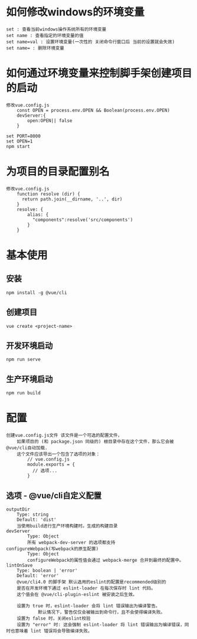 # 如何修改windows的环境变量
    set : 查看当前windows操作系统所有的环境变量
    set name : 查看指定的环境变量的值
    set name=val : 设置环境变量(一次性的 关闭命令行窗口后 当前的设置就会失效)
    set name= : 删除环境变量

# 如何通过环境变量来控制脚手架创建项目的启动
    修改vue.config.js
        const OPEN = process.env.OPEN && Boolean(process.env.OPEN)
        devServer:{
            open:OPEN|| false
        }

    set PORT=8000
    set OPEN=1
    npm start

# 为项目的目录配置别名
    修改vue.config.js
        function resolve (dir) {
          return path.join(__dirname, '..', dir)
        }
        resolve: {
            alias: {
              "components":resolve('src/components')
            }
        }


# 基本使用
## 安装
    npm install -g @vue/cli
## 创建项目    
    vue create <project-name>
## 开发环境启动
    npm run serve
## 生产环境启动
    npm run build
    
# 配置  
    创建vue.config.js文件 该文件是一个可选的配置文件，
        如果项目的 (和 package.json 同级的) 根目录中存在这个文件，那么它会被 @vue/cli自动加载.
        这个文件应该导出一个包含了选项的对象：
            // vue.config.js
            module.exports = {
              // 选项...
            }

## 选项 - @vue/cli自定义配置
    outputDir 
        Type: string
        Default: 'dist'
        当使用build进行生产环境构建时。生成的构建目录
    devServer
            Type: Object
            所有 webpack-dev-server 的选项都支持
    configureWebpack(写webpack的原生配置)
            Type: Object
            configureWebpack的属性值会通过 webpack-merge 合并到最终的配置中。
    lintOnSave
        Type: boolean | 'error'
        Default: 'error'
        @vue/cli4.0 的脚手架 默认选用的eslint的配置是recommended级别的
        是否在开发环境下通过 eslint-loader 在每次保存时 lint 代码。
        这个值会在 @vue/cli-plugin-eslint 被安装之后生效。

        设置为 true 时，eslint-loader 会将 lint 错误输出为编译警告。
                默认情况下，警告仅仅会被输出到命令行，且不会使得编译失败。
        设置为 false 时，关闭eslint校验
        设置为 "error" 时: 这会强制 eslint-loader 将 lint 错误输出为编译错误，同时也意味着 lint 错误将会导致编译失败。


    
    
